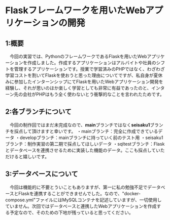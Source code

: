 # Flaskフレームワークを用いたWebアプリケーションの開発
## 1:概要
　今回の実習では、PythonのフレームワークであるFlaskを用いたWebアプリケーションを作成しました。作成するアプリケーションはアルバイトや社員のシフトを管理するアプリケーションです。授業で学習済みのPHPではなく、わざわざ学習コストを割いてFlaskを使おうと思った理由についてですが、私自身が夏休みに参加したインターンシップにてFlaskを用いたWebアプリケーション開発を経験し、それが思いのほか楽しく学習としても非常に有益であったのと、インターン先の会社がPHPはもう全く使わないとう衝撃的なことを言われたためです。
## 2:各ブランチについて
　今回の制作回ではまだ未完成なので、**main**ブランチではなく**seisaku1**ブランチを採点して頂けますと幸いです。
・mainブランチ：完全に作成できているデータ
・developブランチ：mainブランチに持っていく前のテスト用
・seisaku1ブランチ：制作実習の第二期で採点してほしいデータ
・sqltestブランチ：Flaskとデータベースを連携させるために実装した機能のデータ。ここも採点していただけると嬉しいです。
## 3:データベースについて
　今回は機能的に不要とういこともありますが、第一に私の勉強不足でデータベースとFlaskを連携することができませんでした。なので、"docker-compose.yml"ファイルにはMySQLコンテナを記述していますが、一切使用していません。次回ではデータベースと連携したWebアプリケーションを作成する予定なので、そのための下地が残っていると思ってください。